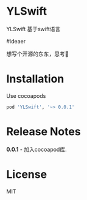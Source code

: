 # YLSwift

YLSwift
基于swift语言

#ideaer

想写个开源的东东，思考💭

# Installation

Use cocoapods  

``` ruby
pod 'YLSwift', '~> 0.0.1'
```

# Release Notes

**0.0.1** - 加入cocoapod库.  

# License  
MIT
